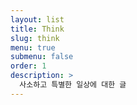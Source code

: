 ```yaml
---
layout: list
title: Think
slug: think
menu: true
submenu: false
order: 1
description: >
  사소하고 특별한 일상에 대한 글
---
```


